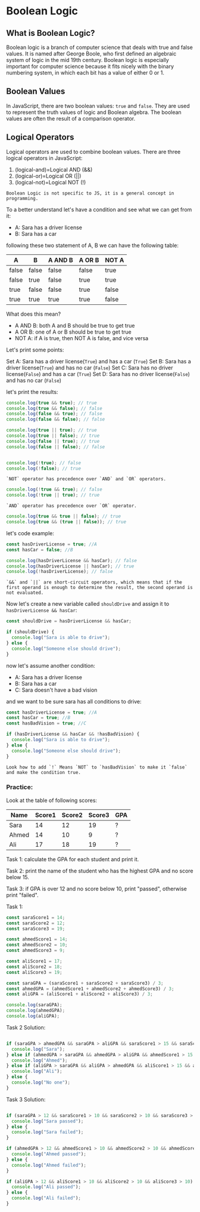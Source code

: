 # Boolean Logic

## What is Boolean Logic?

Boolean logic is a branch of computer science that deals with true and false values. It is named after George Boole, who first defined an algebraic system of logic in the mid 19th century. Boolean logic is especially important for computer science because it fits nicely with the binary numbering system, in which each bit has a value of either 0 or 1.

## Boolean Values

In JavaScript, there are two boolean values: `true` and `false`. They are used to represent the truth values of logic and Boolean algebra. The boolean values are often the result of a comparison operator.

## Logical Operators

Logical operators are used to combine boolean values. There are three logical operators in JavaScript:

1. (logical-and)=Logical AND (&&)
2. (logical-or)=Logical OR (||)
3. (logical-not)=Logical NOT (!)

```{tip}
Boolean Logic is not specific to JS, it is a general concept in programming.
```

To a better understand let's have a condition and see what we can get from it:

- A: Sara has a driver license
- B: Sara has a car

following these two statement of A, B we can have the following table:

| A     | B     | A AND B | A OR B | NOT A |
| ----- | ----- | ------- | ------ | ----- |
| false | false | false   | false  | true  |
| false | true  | false   | true   | true  |
| true  | false | false   | true   | false |
| true  | true  | true    | true   | false |

What does this mean?

- A AND B: both A and B should be true to get true
- A OR B: one of A or B should be true to get true
- NOT A: if A is true, then NOT A is false, and vice versa

Let's print some points:

Set A: Sara has a driver license(`True`) and has a car (`True`)
Set B: Sara has a driver license(`True`) and has no car (`False`)
Set C: Sara has no driver license(`False`) and has a car (`True`)
Set D: Sara has no driver license(`False`) and has no car (`False`)

let's print the results:

```javascript
console.log(true && true); // true
console.log(true && false); // false
console.log(false && true); // false
console.log(false && false); // false

console.log(true || true); // true
console.log(true || false); // true
console.log(false || true); // true
console.log(false || false); // false
```

```javascript

console.log(!true); // false
console.log(!false); // true
```

```{note}
`NOT` operator has precedence over `AND` and `OR` operators.
```

```javascript
console.log(!true && true); // false
console.log(!true || true); // true
```

```{note}
`AND` operator has precedence over `OR` operator.
```

```javascript
console.log(true && true || false); // true
console.log(true && (true || false)); // true
```
let's code example:

```javascript
const hasDriverLicense = true; //A
const hasCar = false; //B

console.log(hasDriverLicense && hasCar); // false
console.log(hasDriverLicense || hasCar); // true
console.log(!hasDriverLicense); // false
```

```{note}
`&&` and `||` are short-circuit operators, which means that if the first operand is enough to determine the result, the second operand is not evaluated.
```

Now let's create a new variable called `shouldDrive` and assign it to `hasDriverLicense && hasCar`:

```javascript
const shouldDrive = hasDriverLicense && hasCar;

if (shouldDrive) {
  console.log("Sara is able to drive");
} else {
  console.log("Someone else should drive");
}
```

now let's assume another condition:

- A: Sara has a driver license
- B: Sara has a car
- C: Sara doesn't have a bad vision

and we want to be sure sara has all conditions to drive:

```javascript
const hasDriverLicense = true; //A
const hasCar = true; //B
const hasBadVision = true; //C

if (hasDriverLicense && hasCar && !hasBadVision) {
  console.log("Sara is able to drive");
} else {
  console.log("Someone else should drive");
}
```

```{note}
Look how to add `!` Means `NOT` to `hasBadVision` to make it `false` and make the condition true.
```


### Practice:

Look at the table of following scores:

| Name  | Score1 | Score2 | Score3 | GPA   |
| ----- | ------ | ------ | ------ | ----- |
| Sara  | 14     | 12     | 19     | ?    |
| Ahmed | 14     | 10     | 9     | ?    |
| Ali   | 17     | 18     | 19     | ?    |

Task 1: calculate the GPA for each student and print it.

Task 2: print the name of the student who has the highest GPA and no score below 15.

Task 3: if GPA is over 12 and no score below 10, print "passed", otherwise print "failed".

Task 1:
```javascript
const saraScore1 = 14;
const saraScore2 = 12;
const saraScore3 = 19;

const ahmedScore1 = 14;
const ahmedScore2 = 10;
const ahmedScore3 = 9;

const aliScore1 = 17;
const aliScore2 = 18;
const aliScore3 = 19;

const saraGPA = (saraScore1 + saraScore2 + saraScore3) / 3;
const ahmedGPA = (ahmedScore1 + ahmedScore2 + ahmedScore3) / 3;
const aliGPA = (aliScore1 + aliScore2 + aliScore3) / 3;

console.log(saraGPA);
console.log(ahmedGPA);
console.log(aliGPA);
```

Task 2 Solution:

```javascript

if (saraGPA > ahmedGPA && saraGPA > aliGPA && saraScore1 > 15 && saraScore2 > 15 && saraScore3 > 15) {
  console.log("Sara");
} else if (ahmedGPA > saraGPA && ahmedGPA > aliGPA && ahmedScore1 > 15 && ahmedScore2 > 15 && ahmedScore3 > 15) {
  console.log("Ahmed");
} else if (aliGPA > saraGPA && aliGPA > ahmedGPA && aliScore1 > 15 && aliScore2 > 15 && aliScore3 > 15) {
  console.log("Ali");
} else {
  console.log("No one");
}
```

Task 3 Solution:

```javascript

if (saraGPA > 12 && saraScore1 > 10 && saraScore2 > 10 && saraScore3 > 10) {
  console.log("Sara passed");
} else {
  console.log("Sara failed");
}

if (ahmedGPA > 12 && ahmedScore1 > 10 && ahmedScore2 > 10 && ahmedScore3 > 10) {
  console.log("Ahmed passed");
} else {
  console.log("Ahmed failed");
}

if (aliGPA > 12 && aliScore1 > 10 && aliScore2 > 10 && aliScore3 > 10) {
  console.log("Ali passed");
} else {
  console.log("Ali failed");
}
```



